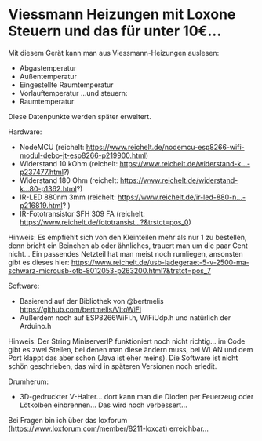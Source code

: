 
# Viessmann Heizungen mit Loxone Steuern und das für unter 10€...

Mit diesem Gerät kann man aus Viessmann-Heizungen auslesen: 
- Abgastemperatur
- Außentemperatur
- Eingestellte Raumtemperatur
- Vorlauftemperatur
...und steuern:
- Raumtemperatur

Diese Datenpunkte werden später erweitert. 

Hardware:
- NodeMCU (reichelt: https://www.reichelt.de/nodemcu-esp8266-wifi-modul-debo-jt-esp8266-p219900.html)
- Widerstand 10 kOhm (reichelt: https://www.reichelt.de/widerstand-k...-p237477.html?)
- Widerstand 180 Ohm (reichelt: https://www.reichelt.de/widerstand-k...80-p1362.html?)
- IR-LED 880nm 3mm (reichelt: https://www.reichelt.de/ir-led-880-n...-p216819.html? )
- IR-Fototransistor SFH 309 FA (reichelt: https://www.reichelt.de/fototransist...?&trstct=pos_0)

Hinweis:
Es empfiehlt sich von den Kleinteilen mehr als nur 1 zu bestellen, denn bricht ein Beinchen ab oder ähnliches, trauert man um die paar Cent nicht... Ein passendes Netzteil hat man meist noch rumliegen, ansonsten gibt es dieses hier: https://www.reichelt.de/usb-ladegeraet-5-v-2500-ma-schwarz-microusb-otb-8012053-p263200.html?&trstct=pos_7

Software:
- Basierend auf der Bibliothek von @bertmelis https://github.com/bertmelis/VitoWiFi
- Außerdem noch auf ESP8266WiFi.h, WiFiUdp.h und natürlich der Arduino.h

Hinweis: Der String MiniserverIP funktioniert noch nicht richtig... im Code gibt es zwei Stellen, bei denen man diese ändern muss, bei WLAN und dem Port klappt das aber schon (Java ist eher meins). Die Software ist nicht schön geschrieben, das wird in späteren Versionen noch erledit.

Drumherum: 
- 3D-gedruckter V-Halter... dort kann man die Dioden per Feuerzeug oder Lötkolben einbrennen... Das wird noch verbessert... 


Bei Fragen bin ich über das loxforum (https://www.loxforum.com/member/8211-loxcat) erreichbar... 
